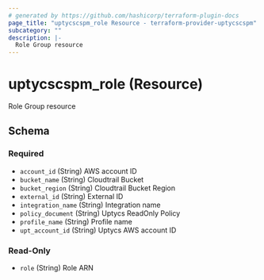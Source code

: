 ```yaml
---
# generated by https://github.com/hashicorp/terraform-plugin-docs
page_title: "uptycscspm_role Resource - terraform-provider-uptycscspm"
subcategory: ""
description: |-
  Role Group resource
---
```


# uptycscspm_role (Resource)

Role Group resource



<!-- schema generated by tfplugindocs -->
## Schema

### Required

- `account_id` (String) AWS account ID
- `bucket_name` (String) Cloudtrail Bucket
- `bucket_region` (String) Cloudtrail Bucket Region
- `external_id` (String) External ID
- `integration_name` (String) Integration name
- `policy_document` (String) Uptycs ReadOnly Policy
- `profile_name` (String) Profile name
- `upt_account_id` (String) Uptycs AWS account ID

### Read-Only

- `role` (String) Role ARN


